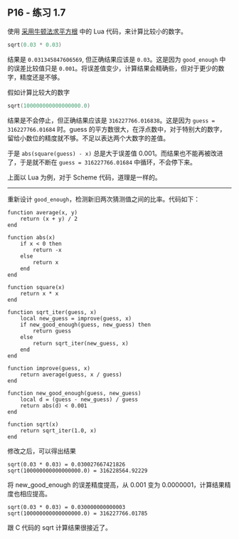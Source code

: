 ## P16 - 练习 1.7

使用 [采用牛顿法求平方根](./newton_sqrt.lua) 中的 Lua 代码，来计算比较小的数字。

``` Lua
sqrt(0.03 * 0.03)
```

结果是 `0.031345847606569`, 但正确结果应该是 `0.03`。这是因为 `good_enough` 中的误差比较值只是 `0.001`。将误差值变少，计算结果会精确些，但对于更少的数字，精度还是不够。

假如计算比较大的数字

``` Lua
sqrt(100000000000000000.0)
```

结果是不会停止，但正确结果应该是 `316227766.016838`。这是因为 `guess = 316227766.01684` 时。guess 的平方数很大，在浮点数中，对于特别大的数字，留给小数位的精度就不够。不足以表达两个大数字的差值。

于是 `abs(square(guess) - x)` 总是大于误差值 0.001。而结果也不能再被改进了，于是就不断在 `guess = 316227766.01684` 中循环，不会停下来。

上面以 Lua 为例，对于 Scheme 代码，道理是一样的。

--------

重新设计 `good_enough`，检测新旧两次猜测值之间的比率。代码如下：

```
function average(x, y)
    return (x + y) / 2
end

function abs(x)
    if x < 0 then 
        return -x
    else
        return x
    end
end

function square(x)
    return x * x
end

function sqrt_iter(guess, x)
    local new_guess = improve(guess, x)
    if new_good_enough(guess, new_guess) then 
        return guess
    else 
        return sqrt_iter(new_guess, x)
    end
end

function improve(guess, x)
    return average(guess, x / guess)
end

function new_good_enough(guess, new_guess)
    local d = (guess - new_guess) / guess
    return abs(d) < 0.001
end

function sqrt(x)
    return sqrt_iter(1.0, x)
end
```

修改之后，可以得出结果

```
sqrt(0.03 * 0.03) = 0.030027667421826
sqrt(100000000000000000.0) = 316228564.92229
```

将 new_good_enough 的误差精度提高，从 0.001 变为 0.0000001，计算结果精度也相应提高。

```
sqrt(0.03 * 0.03) = 0.030000000000003
sqrt(100000000000000000.0) = 316227766.01785
```

跟 C 代码的 sqrt 计算结果很接近了。


